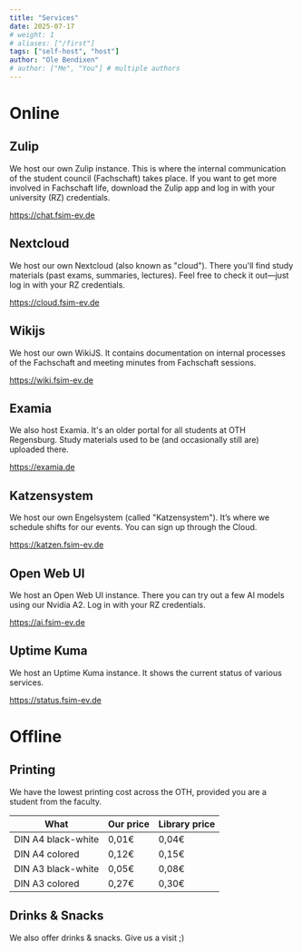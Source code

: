 ```yaml
---
title: "Services"
date: 2025-07-17
# weight: 1
# aliases: ["/first"]
tags: ["self-host", "host"]
author: "Ole Bendixen"
# author: ["Me", "You"] # multiple authors
---
```


# Online
## Zulip

We host our own Zulip instance. This is where the internal communication of the student council (Fachschaft) takes place. If you want to get more involved in Fachschaft life, download the Zulip app and log in with your university (RZ) credentials.

https://chat.fsim-ev.de

## Nextcloud

We host our own Nextcloud (also known as "cloud"). There you'll find study materials (past exams, summaries, lectures). Feel free to check it out—just log in with your RZ credentials.

https://cloud.fsim-ev.de

## Wikijs

We host our own WikiJS. It contains documentation on internal processes of the Fachschaft and meeting minutes from Fachschaft sessions.

https://wiki.fsim-ev.de

## Examia

We also host Examia. It's an older portal for all students at OTH Regensburg. Study materials used to be (and occasionally still are) uploaded there.

https://examia.de

## Katzensystem

We host our own Engelsystem (called "Katzensystem"). It’s where we schedule shifts for our events. You can sign up through the Cloud.

https://katzen.fsim-ev.de

## Open Web UI

We host an Open Web UI instance. There you can try out a few AI models using our Nvidia A2. Log in with your RZ credentials.

https://ai.fsim-ev.de

## Uptime Kuma

We host an Uptime Kuma instance. It shows the current status of various services.

https://status.fsim-ev.de

# Offline
## Printing
We have the lowest printing cost across the OTH, provided you are a student from the faculty.

| What | Our price | Library price |
|-----|---------------|--------------------------|
| DIN A4 black-white | 0,01€ | 0,04€ |
| DIN A4 colored | 0,12€ | 0,15€ |
| DIN A3 black-white | 0,05€ | 0,08€ |
| DIN A3 colored | 0,27€ | 0,30€ |


## Drinks & Snacks
We also offer drinks & snacks. Give us a visit ;)
